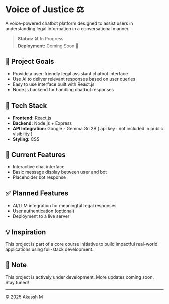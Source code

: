 # Voice of Justice ⚖️

A voice-powered chatbot platform designed to assist users in understanding legal information in a conversational manner.

> **Status:** 🛠 In Progress  
> **Deployment:** Coming Soon 🚀  

## 🎯 Project Goals

- Provide a user-friendly legal assistant chatbot interface
- Use AI to deliver relevant responses based on user queries
- Easy to use interface built with React.js
- Node.js backend for handling chatbot responses

## 📁 Tech Stack

- **Frontend:** React.js  
- **Backend:** Node.js + Express  
- **API Integration:** Google - Gemma 3n 2B  ( api key : not included in public visibility )
- **Styling:** CSS  

## 🚧 Current Features

- Interactive chat interface  
- Basic message display between user and bot  
- Placeholder bot response  

## ✅ Planned Features

- AI/LLM integration for meaningful legal responses 
- User authentication (optional)  
- Deployment to a live server  

## 💡 Inspiration

This project is part of a core course initiative to build impactful real-world applications using full-stack development.

## 📌 Note

This project is actively under development. More updates coming soon. Stay tuned!

---

© 2025 Akassh M
